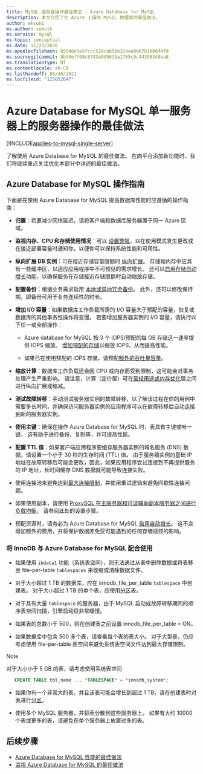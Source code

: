 ```yaml
---
title: MySQL 服务器操作最佳做法 - Azure Database for MySQL
description: 本文介绍了在 Azure 上操作 MySQL 数据库的最佳做法。
author: mksuni
ms.author: sumuth
ms.service: mysql
ms.topic: conceptual
ms.date: 11/23/2020
ms.openlocfilehash: 85048e9a5fccc520cab5bb319ee0b6f81b06f4fd
ms.sourcegitcommit: 8b38eff08c8743a095635a1765c9c44358340aa8
ms.translationtype: HT
ms.contentlocale: zh-CN
ms.lasthandoff: 06/30/2021
ms.locfileid: "122652647"
---
```

# <a name="best-practices-for-server-operations-on-azure-database-for-mysql--single-server"></a>Azure Database for MySQL 单一服务器上的服务器操作的最佳做法

[!INCLUDE[applies-to-mysql-single-server](includes/applies-to-mysql-single-server.md)]

了解使用 Azure Database for MySQL 的最佳做法。 在向平台添加新功能时，我们将继续重点关注优化本部分中详述的最佳做法。

## <a name="azure-database-for-mysql-operational-guidelines"></a>Azure Database for MySQL 操作指南 

下面是在使用 Azure Database for MySQL 提高数据库性能时应遵循的操作指南： 

* **归置**：若要减少网络延迟，请将客户端和数据库服务器置于同一 Azure 区域。

* **监视内存、CPU 和存储使用情况**：可以 [设置警报](howto-alert-on-metric.md)，以在使用模式发生更改或在接近部署容量时通知你，以便你可以保持系统性能和可用性。 

* **纵向扩展 DB 实例**：可在接近存储容量限额时 [纵向扩展](howto-create-manage-server-portal.md)。 存储和内存中应具有一些缓冲区，以适应应用程序中不可预见的需求增长。 还可以[启用存储自动增长](howto-auto-grow-storage-portal.md)功能，以确保服务在存储接近存储限额时自动缩放存储。 

* **配置备份**：根据业务需求启用 [本地或异地冗余备份](howto-restore-server-portal.md#set-backup-configuration)。 此外，还可以修改保持期，即备份可用于业务连续性的时长。 

* **增加 I/O 容量**：如果数据库工作负载所需的 I/O 容量大于预配的容量，恢复或数据库的其他事务性操作将变慢。 若要增加服务器实例的 I/O 容量，请执行以下任一或全部操作： 

    * Azure database for MySQL 按 3 个 IOPS/预配的每 GB 存储这一速率提供 IOPS 缩放。 [增加预配的存储](howto-create-manage-server-portal.md#scale-storage-up)以缩放 IOPS，从而提高性能。 

    * 如果已在使用预配的 IOPS 存储，请预配[额外的吞吐量容量](howto-create-manage-server-portal.md#scale-storage-up)。 

* **缩放计算**：数据库工作负载还会因 CPU 或内存而受到限制，这可能会对事务处理产生严重影响。 请注意，计算（定价层）可在[常规用途或内存优化](concepts-pricing-tiers.md)层之间进行纵向扩展或缩减。 

* **测试故障转移**：手动测试服务器实例的故障转移，以了解该过程在你的用例中需要多长时间，并确保访问服务器实例的应用程序可以在故障转移后自动连接到新的服务器实例。

* **使用主键**：确保在操作 Azure Database for MySQL 时，表具有主键或唯一键。 这有助于进行备份、复制等，并可提高性能。

* **配置 TTL 值**：如果客户端应用程序要缓存服务器实例的域名服务 (DNS) 数据，请设置一个小于 30 秒的生存时间 (TTL) 值。 由于服务器实例的基础 IP 地址在故障转移后可能会更改，因此，如果应用程序尝试连接到不再提供服务的 IP 地址，长时间缓存 DNS 数据就可能导致连接失败。

* 使用连接池来避免达到[最大连接限制](concepts-server-parameters.md#max_connections)，并使用重试逻辑来避免间歇性连接问题。 

* 如果使用副本，请使用 [ProxySQL 在主服务器和可读辅助副本服务器之间进行负载均衡](https://techcommunity.microsoft.com/t5/azure-database-for-mysql/scaling-an-azure-database-for-mysql-workload-running-on/ba-p/1105847)。 请参阅此处的设置步骤。 </br> 

* 预配资源时，请务必为 Azure Database for MySQL [启用自动增长](howto-auto-grow-storage-portal.md)。 这不会增加额外的费用，并将保护数据库免受可能遇到的任何存储瓶颈的影响。 </br> 


### <a name="using-innodb-with-azure-database-for-mysql"></a>将 InnoDB 与 Azure Database for MySQL 配合使用

*   如果使用 `ibdata1` 功能（系统表空间），则无法通过从表中删除数据或将表移至 file-per-table `tablespaces` 来收缩或清除数据文件。

* 对于大小超过 1 TB 的数据库，应在 innodb_file_per_table `tablespace` 中创建表。 对于大小超过 1 TB 的单个表，应使用[分区](https://dev.mysql.com/doc/refman/5.7/en/partitioning.html)表。

*   对于具有大量 `tablespace` 的服务器，由于 MySQL 启动或故障转移期间的顺序表空间扫描，引擎启动将非常缓慢。 

* 如果表的总数小于 500，则在创建表之前设置 innodb_file_per_table = ON。

* 如果数据库中包含 500 多个表，请查看每个表的表大小。 对于大型表，仍应考虑使用 file-per-table 表空间来避免系统表空间文件达到最大存储限制。

> [!NOTE]
> 对于大小小于 5 GB 的表，请考虑使用系统表空间 
> ```sql
>    CREATE TABLE tbl_name ... *TABLESPACE* = *innodb_system*;
> ```

* 如果你有一个非常大的表，并且该表可能会增长到超过 1 TB，请在创建表时对表进行[分区](https://dev.mysql.com/doc/refman/5.7/en/partitioning.html)。

* 使用多个 MySQL 服务器，并将表分散到这些服务器上。 如果有大约 10000 个表或更多的表，请避免在单个服务器上放置过多的表。 

## <a name="next-steps"></a>后续步骤
- [Azure Database for MySQL 性能的最佳做法](concept-performance-best-practices.md)
- [监视 Azure Database for MySQL 的最佳做法](concept-monitoring-best-practices.md)
